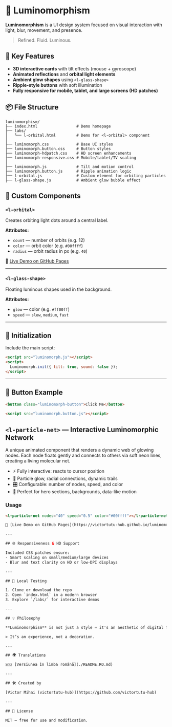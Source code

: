 # 🌟 Luminomorphism

**Luminomorphism** is a UI design system focused on visual interaction with light, blur, movement, and presence.

> Refined. Fluid. Luminous.

## 🔮 Key Features

- **3D interactive cards** with tilt effects (mouse + gyroscope)
- **Animated reflections** and **orbital light elements**
- **Ambient glow shapes** using `<l-glass-shape>`
- **Ripple-style buttons** with soft illumination
- **Fully responsive for mobile, tablet, and large screens (HD patches)**

## 📦 File Structure

```
luminomorphism/
├── index.html                 # Demo homepage
├── labs/
│   └── l-orbital.html         # Demo for <l-orbital> component
│
├── luminomorph.css            # Base UI styles
├── luminomorph.button.css     # Button styles
├── luminomorph-hdpatch.css    # HD screen enhancements
├── luminomorph-responsive.css # Mobile/tablet/TV scaling
│
├── luminomorph.js             # Tilt and motion control
├── luminomorph.button.js      # Ripple animation logic
├── l-orbital.js               # Custom element for orbiting particles
├── l-glass-shape.js           # Ambient glow bubble effect
```

## 🧪 Custom Components

### `<l-orbital>`
Creates orbiting light dots around a central label.

**Attributes:**
- `count` — number of orbits (e.g. 12)
- `color` — orbit color (e.g. `#00ffff`)
- `radius` — orbit radius in px (e.g. `40`)

🔗 [Live Demo on GitHub Pages](https://victortutu-hub.github.io/luminomorphism/labs/l-orbital.html)

---

### `<l-glass-shape>`
Floating luminous shapes used in the background.

**Attributes:**
- `glow` — color (e.g. `#ff00ff`)
- `speed` — `slow`, `medium`, `fast`

---

## 🧠 Initialization

Include the main script:

```html
<script src="luminomorph.js"></script>
<script>
  Luminomorph.init({ tilt: true, sound: false });
</script>
```

---

## 🧰 Button Example

```html
<button class="luminomorph-button">Click Me</button>
```

```html
<script src="luminomorph.button.js"></script>
```

## `<l-particle-net>` — Interactive Luminomorphic Network

A unique animated component that renders a dynamic web of glowing nodes. Each node floats gently and connects to others via soft neon lines, creating a living molecular net.

- ⚡ Fully interactive: reacts to cursor position
- 🌌 Particle glow, radial connections, dynamic trails
- 🎛️ Configurable: number of nodes, speed, and color
- 🧠 Perfect for hero sections, backgrounds, data-like motion

### Usage

```html
<l-particle-net nodes="40" speed="0.5" color="#00ffff"></l-particle-net>

🔗 [Live Demo on GitHub Pages](https://victortutu-hub.github.io/luminomorphism/labs/l-particle-net.html)

---

## 🌐 Responsiveness & HD Support

Included CSS patches ensure:
- Smart scaling on small/medium/large devices
- Blur and text clarity on HD or low-DPI displays

---

## 🧪 Local Testing

1. Clone or download the repo
2. Open `index.html` in a modern browser
3. Explore `/labs/` for interactive demos

---

## 💡 Philosophy

**Luminomorphism** is not just a style — it's an aesthetic of digital fluidity and presence, reacting to movement and light.

> It’s an experience, not a decoration.

---

## 🌍 Translations

🇷🇴 [Versiunea în limba română](./README.RO.md)

---

## 🛠 Created by

[Victor Mihai (victortutu-hub)](https://github.com/victortutu-hub)

---

## 📄 License

MIT — free for use and modification.
